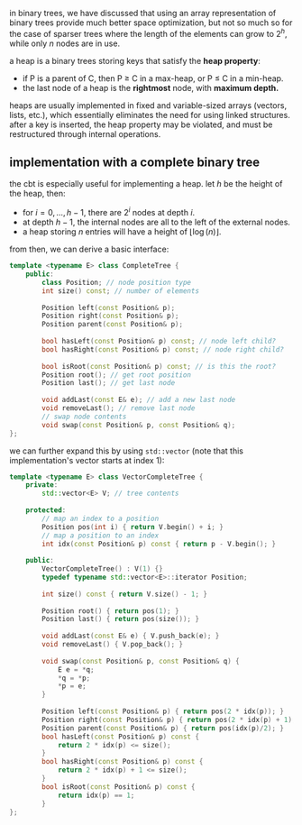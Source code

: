 in binary trees, we have discussed that using an array representation of binary trees provide much better space optimization, but not so much so for the case of sparser trees where the length of the elements can grow to $2^{h}$, while only $n$ nodes are in use.

a heap is a binary trees storing keys that satisfy the **heap property**: 
- if P is a parent of C, then P $\geq$ C in a max-heap, or P $\leq$ C in a min-heap.
- the last node of a heap is the **rightmost** node, with **maximum depth.**

heaps are usually implemented in fixed and variable-sized arrays (vectors, lists, etc.), which essentially eliminates the need for using linked structures. after a key is inserted, the heap property may be violated, and must be restructured through internal operations.

## implementation with a complete binary tree
the cbt is especially useful for implementing a heap. let $h$ be the height of the heap, then: 
- for $i = 0, \dots, h -1$, there are $2^i$ nodes at depth $i$.
- at depth $h-1$, the internal nodes are all to the left of the external nodes.
- a heap storing $n$ entries will have a height of $\lfloor \log(n) \rfloor$.

from then, we can derive a basic interface: 

```cpp
template <typename E> class CompleteTree {  
	public:  
		class Position; // node position type  
		int size() const; // number of elements  
		
		Position left(const Position& p); 
		Position right(const Position& p); 
		Position parent(const Position& p); 
		  
		bool hasLeft(const Position& p) const; // node left child?  
		bool hasRight(const Position& p) const; // node right child?
		  
		bool isRoot(const Position& p) const; // is this the root?  
		Position root(); // get root position  
		Position last(); // get last node
		  
		void addLast(const E& e); // add a new last node  
		void removeLast(); // remove last node  
		// swap node contents  
		void swap(const Position& p, const Position& q);  
};
```

we can further expand this by using `std::vector` (note that this implementation's vector starts at index 1): 

```cpp
template <typename E> class VectorCompleteTree {
	private:  
		std::vector<E> V; // tree contents
		  
	protected:  
		// map an index to a position  
		Position pos(int i) { return V.begin() + i; }  
		// map a position to an index  
		int idx(const Position& p) const { return p - V.begin(); }
		  
	public:  
		VectorCompleteTree() : V(1) {}  
		typedef typename std::vector<E>::iterator Position;
		
		int size() const { return V.size() - 1; }
		  
		Position root() { return pos(1); }  
		Position last() { return pos(size()); }
		  
		void addLast(const E& e) { V.push_back(e); }  
		void removeLast() { V.pop_back(); }
		  
		void swap(const Position& p, const Position& q) {  
			E e = *q;  
			*q = *p;  
			*p = e;  
		}  
		 
		Position left(const Position& p) { return pos(2 * idx(p)); }  
		Position right(const Position& p) { return pos(2 * idx(p) + 1); }  
		Position parent(const Position& p) { return pos(idx(p)/2); }  
		bool hasLeft(const Position& p) const { 
			return 2 * idx(p) <= size(); 
		}  
		bool hasRight(const Position& p) const {
			return 2 * idx(p) + 1 <= size(); 
		}  
		bool isRoot(const Position& p) const { 
			return idx(p) == 1; 
		}
};
```

